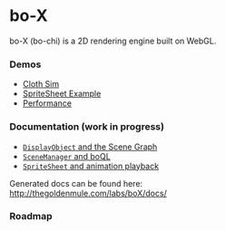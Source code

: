 # bo-X

bo-X (bo-chi) is a 2D rendering engine built on WebGL.

### Demos
* [Cloth Sim](http://thegoldenmule.com/labs/boX/demos/index-fabric.html)
* [SpriteSheet Example](http://thegoldenmule.com/labs/boX/demos/index-wyvern.html)
* [Performance](http://thegoldenmule.com/labs/boX/demos/index-test.html)

### Documentation (work in progress)

* [`DisplayObject` and the Scene Graph](https://github.com/thegoldenmule/boX/blob/master/md/DisplayObject.md)
* [`SceneManager` and boQL](https://github.com/thegoldenmule/boX/blob/master/md/SceneManager.md)
* [`SpriteSheet` and animation playback](https://github.com/thegoldenmule/boX/blob/master/md/SpriteSheet.md)

Generated docs can be found here: http://thegoldenmule.com/labs/boX/docs/

### Roadmap
